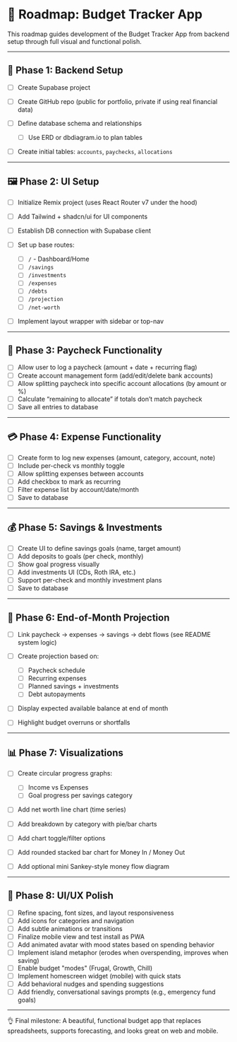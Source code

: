 # 🗾️ Roadmap: Budget Tracker App

This roadmap guides development of the Budget Tracker App from backend setup through full visual and functional polish.

---

## 🧱 Phase 1: Backend Setup

* [ ] Create Supabase project
* [ ] Create GitHub repo (public for portfolio, private if using real financial data)
* [ ] Define database schema and relationships

  * [ ] Use ERD or dbdiagram.io to plan tables
* [ ] Create initial tables: `accounts`, `paychecks`, `allocations`

---

## 🖼️ Phase 2: UI Setup

* [ ] Initialize Remix project (uses React Router v7 under the hood)
* [ ] Add Tailwind + shadcn/ui for UI components
* [ ] Establish DB connection with Supabase client
* [ ] Set up base routes:

  * [ ] `/` - Dashboard/Home
  * [ ] `/savings`
  * [ ] `/investments`
  * [ ] `/expenses`
  * [ ] `/debts`
  * [ ] `/projection`
  * [ ] `/net-worth`
* [ ] Implement layout wrapper with sidebar or top-nav

---

## 💸 Phase 3: Paycheck Functionality

* [ ] Allow user to log a paycheck (amount + date + recurring flag)
* [ ] Create account management form (add/edit/delete bank accounts)
* [ ] Allow splitting paycheck into specific account allocations (by amount or %)
* [ ] Calculate “remaining to allocate” if totals don’t match paycheck
* [ ] Save all entries to database

---

## 💳 Phase 4: Expense Functionality

* [ ] Create form to log new expenses (amount, category, account, note)
* [ ] Include per-check vs monthly toggle
* [ ] Allow splitting expenses between accounts
* [ ] Add checkbox to mark as recurring
* [ ] Filter expense list by account/date/month
* [ ] Save to database

---

## 💰 Phase 5: Savings & Investments

* [ ] Create UI to define savings goals (name, target amount)
* [ ] Add deposits to goals (per check, monthly)
* [ ] Show goal progress visually
* [ ] Add investments UI (CDs, Roth IRA, etc.)
* [ ] Support per-check and monthly investment plans
* [ ] Save to database

---

## 📅 Phase 6: End-of-Month Projection

* [ ] Link paycheck → expenses → savings → debt flows (see README system logic)
* [ ] Create projection based on:

  * [ ] Paycheck schedule
  * [ ] Recurring expenses
  * [ ] Planned savings + investments
  * [ ] Debt autopayments
* [ ] Display expected available balance at end of month
* [ ] Highlight budget overruns or shortfalls

---

## 📊 Phase 7: Visualizations

* [ ] Create circular progress graphs:

  * [ ] Income vs Expenses
  * [ ] Goal progress per savings category
* [ ] Add net worth line chart (time series)
* [ ] Add breakdown by category with pie/bar charts
* [ ] Add chart toggle/filter options
* [ ] Add rounded stacked bar chart for Money In / Money Out
* [ ] Add optional mini Sankey-style money flow diagram

---

## 🎨 Phase 8: UI/UX Polish

* [ ] Refine spacing, font sizes, and layout responsiveness
* [ ] Add icons for categories and navigation
* [ ] Add subtle animations or transitions
* [ ] Finalize mobile view and test install as PWA
* [ ] Add animated avatar with mood states based on spending behavior
* [ ] Implement island metaphor (erodes when overspending, improves when saving)
* [ ] Enable budget "modes" (Frugal, Growth, Chill)
* [ ] Implement homescreen widget (mobile) with quick stats
* [ ] Add behavioral nudges and spending suggestions
* [ ] Add friendly, conversational savings prompts (e.g., emergency fund goals)

---

👌 Final milestone: A beautiful, functional budget app that replaces spreadsheets, supports forecasting, and looks great on web and mobile.
